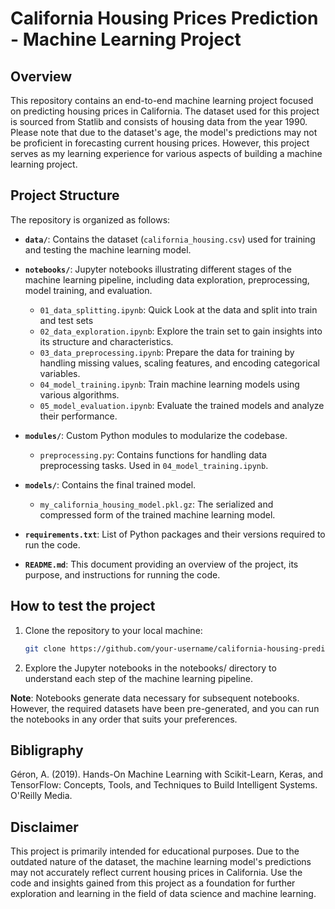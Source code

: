 # California Housing Prices Prediction - Machine Learning Project

## Overview

This repository contains an end-to-end machine learning project focused on predicting housing prices in California. The dataset used for this project is sourced from Statlib and consists of housing data from the year 1990. Please note that due to the dataset's age, the model's predictions may not be proficient in forecasting current housing prices. However, this project serves as my learning experience for various aspects of building a machine learning project.

## Project Structure

The repository is organized as follows:

- **`data/`**: Contains the dataset (`california_housing.csv`) used for training and testing the machine learning model.
- **`notebooks/`**: Jupyter notebooks illustrating different stages of the machine learning pipeline, including data exploration, preprocessing, model training, and evaluation.
  - `01_data_splitting.ipynb`: Quick Look at the data and split into train and test sets
  - `02_data_exploration.ipynb`: Explore the train set to gain insights into its structure and characteristics.
  - `03_data_preprocessing.ipynb`: Prepare the data for training by handling missing values, scaling features, and encoding categorical variables.
  - `04_model_training.ipynb`: Train machine learning models using various algorithms.
  - `05_model_evaluation.ipynb`: Evaluate the trained models and analyze their performance.

- **`modules/`**: Custom Python modules to modularize the codebase.
  - `preprocessing.py`: Contains functions for handling data preprocessing tasks. Used in `04_model_training.ipynb`.

- **`models/`**: Contains the final trained model.
  - `my_california_housing_model.pkl.gz`: The serialized and compressed form of the trained machine learning model.

- **`requirements.txt`**: List of Python packages and their versions required to run the code.
- **`README.md`**: This document providing an overview of the project, its purpose, and instructions for running the code.

## How to test the project

1. Clone the repository to your local machine:

   ```bash
   git clone https://github.com/your-username/california-housing-prediction.git
   ```

2. Explore the Jupyter notebooks in the notebooks/ directory to understand each step of the machine learning pipeline.

**Note**: Notebooks generate data necessary for subsequent notebooks. However, the required datasets have been pre-generated, and you can run the notebooks in any order that suits your preferences.

## Bibligraphy

Géron, A. (2019). Hands-On Machine Learning with Scikit-Learn, Keras, and TensorFlow: Concepts, Tools, and Techniques to Build Intelligent Systems. O'Reilly Media.

## Disclaimer

This project is primarily intended for educational purposes. Due to the outdated nature of the dataset, the machine learning model's predictions may not accurately reflect current housing prices in California. Use the code and insights gained from this project as a foundation for further exploration and learning in the field of data science and machine learning.



